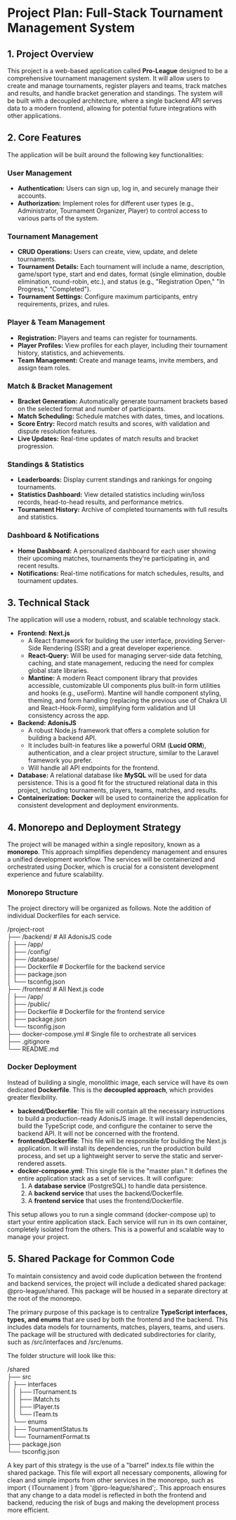 # **Project Plan: Full-Stack Tournament Management System**

## **1\. Project Overview**

This project is a web-based application called **Pro-League** designed to be a comprehensive tournament management system. It will allow users to create and manage tournaments, register players and teams, track matches and results, and handle bracket generation and standings. The system will be built with a decoupled architecture, where a single backend API serves data to a modern frontend, allowing for potential future integrations with other applications.

## **2\. Core Features**

The application will be built around the following key functionalities:

### **User Management**

* **Authentication:** Users can sign up, log in, and securely manage their accounts.  
* **Authorization:** Implement roles for different user types (e.g., Administrator, Tournament Organizer, Player) to control access to various parts of the system.

### **Tournament Management**

* **CRUD Operations:** Users can create, view, update, and delete tournaments.  
* **Tournament Details:** Each tournament will include a name, description, game/sport type, start and end dates, format (single elimination, double elimination, round-robin, etc.), and status (e.g., "Registration Open," "In Progress," "Completed").
* **Tournament Settings:** Configure maximum participants, entry requirements, prizes, and rules.

### **Player & Team Management**

* **Registration:** Players and teams can register for tournaments.
* **Player Profiles:** View profiles for each player, including their tournament history, statistics, and achievements.
* **Team Management:** Create and manage teams, invite members, and assign team roles.

### **Match & Bracket Management**

* **Bracket Generation:** Automatically generate tournament brackets based on the selected format and number of participants.
* **Match Scheduling:** Schedule matches with dates, times, and locations.
* **Score Entry:** Record match results and scores, with validation and dispute resolution features.
* **Live Updates:** Real-time updates of match results and bracket progression.

### **Standings & Statistics**

* **Leaderboards:** Display current standings and rankings for ongoing tournaments.
* **Statistics Dashboard:** View detailed statistics including win/loss records, head-to-head results, and performance metrics.
* **Tournament History:** Archive of completed tournaments with full results and statistics.

### **Dashboard & Notifications**

* **Home Dashboard:** A personalized dashboard for each user showing their upcoming matches, tournaments they're participating in, and recent results.
* **Notifications:** Real-time notifications for match schedules, results, and tournament updates.

## **3\. Technical Stack**

The application will use a modern, robust, and scalable technology stack.

* **Frontend:** **Next.js**  
  * A React framework for building the user interface, providing Server-Side Rendering (SSR) and a great developer experience.  
  * **React-Query:** Will be used for managing server-side data fetching, caching, and state management, reducing the need for complex global state libraries.  
  * **Mantine:** A modern React component library that provides accessible, customizable UI components plus built-in form utilities and hooks (e.g., useForm). Mantine will handle component styling, theming, and form handling (replacing the previous use of Chakra UI and React-Hook-Form), simplifying form validation and UI consistency across the app.  
* **Backend:** **AdonisJS**  
  * A robust Node.js framework that offers a complete solution for building a backend API.  
  * It includes built-in features like a powerful ORM (**Lucid ORM**), authentication, and a clear project structure, similar to the Laravel framework you prefer.  
  * Will handle all API endpoints for the frontend.  
* **Database:** A relational database like **MySQL** will be used for data persistence. This is a good fit for the structured relational data in this project, including tournaments, players, teams, matches, and results.  
* **Containerization:** **Docker** will be used to containerize the application for consistent development and deployment environments.

## **4\. Monorepo and Deployment Strategy**

The project will be managed within a single repository, known as a **monorepo**. This approach simplifies dependency management and ensures a unified development workflow. The services will be containerized and orchestrated using Docker, which is crucial for a consistent development experience and future scalability.

### **Monorepo Structure**

The project directory will be organized as follows. Note the addition of individual Dockerfiles for each service.

/project-root  
├── /backend/ \# All AdonisJS code  
│ ├── /app/  
│ ├── /config/  
│ ├── /database/  
│ ├── Dockerfile \# Dockerfile for the backend service  
│ ├── package.json  
│ └── tsconfig.json  
├── /frontend/ \# All Next.js code  
│ ├── /app/  
│ ├── /public/  
│ ├── Dockerfile \# Dockerfile for the frontend service  
│ ├── package.json  
│ └── tsconfig.json  
├── docker-compose.yml \# Single file to orchestrate all services  
├── .gitignore  
└── README.md

### **Docker Deployment**

Instead of building a single, monolithic image, each service will have its own dedicated **Dockerfile**. This is the **decoupled approach**, which provides greater flexibility.

* **backend/Dockerfile**: This file will contain all the necessary instructions to build a production-ready AdonisJS image. It will install dependencies, build the TypeScript code, and configure the container to serve the backend API. It will not be concerned with the frontend.  
* **frontend/Dockerfile**: This file will be responsible for building the Next.js application. It will install its dependencies, run the production build process, and set up a lightweight server to serve the static and server-rendered assets.  
* **docker-compose.yml**: This single file is the "master plan." It defines the entire application stack as a set of services. It will configure:  
  1. A **database service** (PostgreSQL) to handle data persistence.  
  2. A **backend service** that uses the backend/Dockerfile.  
  3. A **frontend service** that uses the frontend/Dockerfile.

This setup allows you to run a single command (docker-compose up) to start your entire application stack. Each service will run in its own container, completely isolated from the others. This is a powerful and scalable way to manage your project.

## **5\. Shared Package for Common Code**

To maintain consistency and avoid code duplication between the frontend and backend services, the project will include a dedicated shared package: @pro-league/shared. This package will be housed in a separate directory at the root of the monorepo.

The primary purpose of this package is to centralize **TypeScript interfaces, types, and enums** that are used by both the frontend and the backend. This includes data models for tournaments, matches, players, teams, and users. The package will be structured with dedicated subdirectories for clarity, such as /src/interfaces and /src/enums.

The folder structure will look like this:

/shared  
├── src  
│   ├── interfaces  
│   │   ├── ITournament.ts  
│   │   ├── IMatch.ts  
│   │   ├── IPlayer.ts  
│   │   └── ITeam.ts  
│   └── enums  
│       ├── TournamentStatus.ts  
│       └── TournamentFormat.ts  
├── package.json  
└── tsconfig.json

A key part of this strategy is the use of a "barrel" index.ts file within the shared package. This file will export all necessary components, allowing for clean and simple imports from other services in the monorepo, such as import { ITournament } from '@pro-league/shared';. This approach ensures that any change to a data model is reflected in both the frontend and backend, reducing the risk of bugs and making the development process more efficient.
